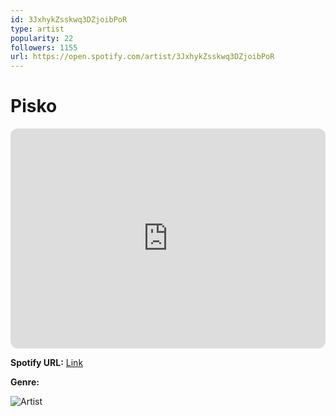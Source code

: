 ```yaml
---
id: 3JxhykZsskwq3DZjoibPoR
type: artist
popularity: 22
followers: 1155
url: https://open.spotify.com/artist/3JxhykZsskwq3DZjoibPoR
---
```

# Pisko

<iframe style="border-radius:12px" src="https://open.spotify.com/embed/artist/3JxhykZsskwq3DZjoibPoR" width="100%" height="352" frameBorder="0" allowfullscreen="" allow="autoplay; clipboard-write; encrypted-media; fullscreen; picture-in-picture" loading="lazy"></iframe>

**Spotify URL:** [Link](https://open.spotify.com/artist/3JxhykZsskwq3DZjoibPoR)

**Genre:** 

![Artist](https://i.scdn.co/image/ab6761610000e5eb05096ed55c3c471de7cec23d)
